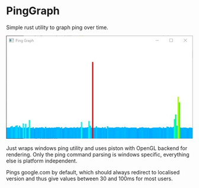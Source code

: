 # PingGraph
Simple rust utility to graph ping over time.


![Alt text](ping_graph_screenshot.jpg)

Just wraps windows ping utility and uses piston with OpenGL backend for rendering. Only the ping command parsing is windows specific, everything else is platform independent.

Pings google.com by default, which should always redirect to localised version and thus give values between 30 and 100ms for most users.

